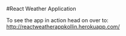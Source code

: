 #React Weather Application

To see the app in action head on over to:
http://reactweatherappkollin.herokuapp.com/
